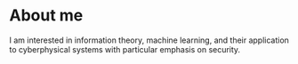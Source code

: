 # About me

<!-- **esnaolab/esnaolab** is a ✨ _special_ ✨ repository because its `README.md` (this file) appears on your GitHub profile. -->

I am interested in information theory, machine learning, and their application to cyberphysical systems with particular emphasis on security.
